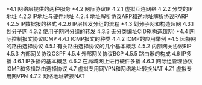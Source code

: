 *4.1 网络层提供的两种服务
*4.2 网际协议IP
4.2.1 虚拟互连网络
4.2.2 分类的IP地址
4.2.3 IP地址与硬件地址
4.2.4 地址解析协议ARP和逆地址解析协议RARP
4.2.5 IP数据报的格式
4.2.6 IP层转发分组的流程
*4.3 划分子网和构造超网
4.3.1 划分子网
4.3.2 使用子网时分组的转发
4.3.3 无分类编址CIDR(构造超网)
*4.4 网际控制报文协议ICMP
4.4.1 ICMP报文的种类
4.4.2 ICMP的应用举例
*4.5 因特网的路由选择协议
4.5.1 有关路由选择协议的几个基本概念
4.5.2 内部网关协议RIP
4.5.3 内部网关协议OSPF
4.5.4 外部网关协议BGP
4.5.5 路由器的构成
4.6 IP多播
4.6.1 IP多播的基本概念
4.6.2 在局域网上进行硬件多播
4.6.3 网际组管理协议IGMP和多播路由选择协议
4.7 虚拟专用网VPN和网络地址转换NAT
4.7.1 虚拟专用网VPN
4.7.2 网络地址转换NAT